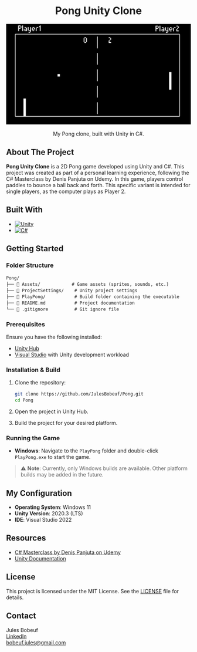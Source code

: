 <div align="center">
  <h1 align="center">Pong Unity Clone</h1>
  <img src="assets/readme-pong.png" alt="Pong Screenshot" width="600">  <p align="center">
    My Pong clone, built with Unity in C#.
</div>

## About The Project

**Pong Unity Clone** is a 2D Pong game developed using Unity and C#. This project was created as part of a personal learning experience, following the C# Masterclass by Denis Panjuta on Udemy.
In this game, players control paddles to bounce a ball back and forth. This specific variant is intended for single players, as the computer plays as Player 2.

## Built With

- [![Unity](https://img.shields.io/badge/Unity-000000?style=for-the-badge&logo=unity&logoColor=white)](https://unity.com/)
- [![C#](https://img.shields.io/badge/C%23-239120?style=for-the-badge&logo=c-sharp&logoColor=white)](https://learn.microsoft.com/en-us/dotnet/csharp/)

## Getting Started

### Folder Structure

```markdown
Pong/
├── 📁 Assets/            # Game assets (sprites, sounds, etc.)
├── 📁 ProjectSettings/    # Unity project settings
├── 📁 PlayPong/           # Build folder containing the executable
├── 📄 README.md           # Project documentation
└── 📄 .gitignore          # Git ignore file
```

### Prerequisites

Ensure you have the following installed:

- [Unity Hub](https://unity.com/download)
- [Visual Studio](https://visualstudio.microsoft.com/) with Unity development workload

### Installation & Build

1. Clone the repository:

   ```sh
   git clone https://github.com/JulesBobeuf/Pong.git
   cd Pong
   ```

2. Open the project in Unity Hub.

3. Build the project for your desired platform.

### Running the Game

- **Windows**: Navigate to the `PlayPong` folder and double-click `PlayPong.exe` to start the game.

> ⚠️ **Note**: Currently, only Windows builds are available. Other platform builds may be added in the future.

## My Configuration

- **Operating System**: Windows 11
- **Unity Version**: 2020.3 (LTS)
- **IDE**: Visual Studio 2022

## Resources

- [C# Masterclass by Denis Panjuta on Udemy](https://www.udemy.com/course/csharp-masterclass/)
- [Unity Documentation](https://docs.unity.com/)

## License

This project is licensed under the MIT License. See the [LICENSE](LICENSE) file for details.

## Contact

Jules Bobeuf  
[LinkedIn](https://www.linkedin.com/in/bobeuf-jules/)  
bobeuf.jules@gmail.com
